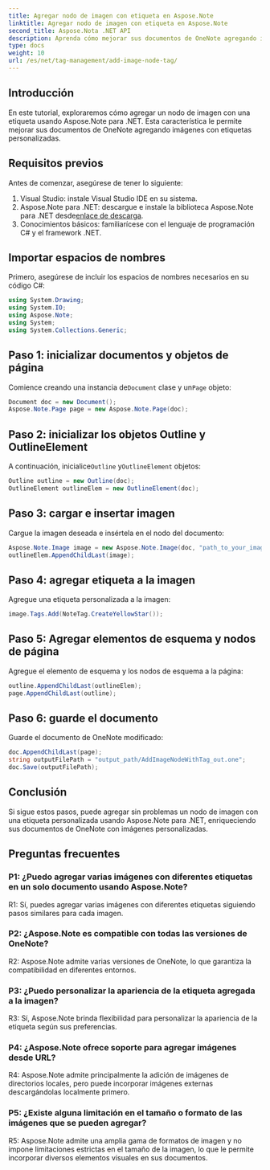 ```yaml
---
title: Agregar nodo de imagen con etiqueta en Aspose.Note
linktitle: Agregar nodo de imagen con etiqueta en Aspose.Note
second_title: Aspose.Nota .NET API
description: Aprenda cómo mejorar sus documentos de OneNote agregando imágenes con etiquetas personalizadas usando Aspose.Note para .NET.
type: docs
weight: 10
url: /es/net/tag-management/add-image-node-tag/
---
```

## Introducción

En este tutorial, exploraremos cómo agregar un nodo de imagen con una etiqueta usando Aspose.Note para .NET. Esta característica le permite mejorar sus documentos de OneNote agregando imágenes con etiquetas personalizadas.

## Requisitos previos

Antes de comenzar, asegúrese de tener lo siguiente:

1. Visual Studio: instale Visual Studio IDE en su sistema.
2.  Aspose.Note para .NET: descargue e instale la biblioteca Aspose.Note para .NET desde[enlace de descarga](https://releases.aspose.com/note/net/).
3. Conocimientos básicos: familiarícese con el lenguaje de programación C# y el framework .NET.

## Importar espacios de nombres

Primero, asegúrese de incluir los espacios de nombres necesarios en su código C#:

```csharp
using System.Drawing;
using System.IO;
using Aspose.Note;
using System;
using System.Collections.Generic;
```

## Paso 1: inicializar documentos y objetos de página

 Comience creando una instancia de`Document` clase y un`Page` objeto:

```csharp
Document doc = new Document();
Aspose.Note.Page page = new Aspose.Note.Page(doc);
```

## Paso 2: inicializar los objetos Outline y OutlineElement

 A continuación, inicialice`Outline` y`OutlineElement` objetos:

```csharp
Outline outline = new Outline(doc);
OutlineElement outlineElem = new OutlineElement(doc);
```

## Paso 3: cargar e insertar imagen

Cargue la imagen deseada e insértela en el nodo del documento:

```csharp
Aspose.Note.Image image = new Aspose.Note.Image(doc, "path_to_your_image.jpg");
outlineElem.AppendChildLast(image);
```

## Paso 4: agregar etiqueta a la imagen

Agregue una etiqueta personalizada a la imagen:

```csharp
image.Tags.Add(NoteTag.CreateYellowStar());
```

## Paso 5: Agregar elementos de esquema y nodos de página

Agregue el elemento de esquema y los nodos de esquema a la página:

```csharp
outline.AppendChildLast(outlineElem);
page.AppendChildLast(outline);
```

## Paso 6: guarde el documento

Guarde el documento de OneNote modificado:

```csharp
doc.AppendChildLast(page);
string outputFilePath = "output_path/AddImageNodeWithTag_out.one";
doc.Save(outputFilePath);
```

## Conclusión

Si sigue estos pasos, puede agregar sin problemas un nodo de imagen con una etiqueta personalizada usando Aspose.Note para .NET, enriqueciendo sus documentos de OneNote con imágenes personalizadas.

## Preguntas frecuentes

### P1: ¿Puedo agregar varias imágenes con diferentes etiquetas en un solo documento usando Aspose.Note?

R1: Sí, puedes agregar varias imágenes con diferentes etiquetas siguiendo pasos similares para cada imagen.

### P2: ¿Aspose.Note es compatible con todas las versiones de OneNote?

R2: Aspose.Note admite varias versiones de OneNote, lo que garantiza la compatibilidad en diferentes entornos.

### P3: ¿Puedo personalizar la apariencia de la etiqueta agregada a la imagen?

R3: Sí, Aspose.Note brinda flexibilidad para personalizar la apariencia de la etiqueta según sus preferencias.

### P4: ¿Aspose.Note ofrece soporte para agregar imágenes desde URL?

R4: Aspose.Note admite principalmente la adición de imágenes de directorios locales, pero puede incorporar imágenes externas descargándolas localmente primero.

### P5: ¿Existe alguna limitación en el tamaño o formato de las imágenes que se pueden agregar?

R5: Aspose.Note admite una amplia gama de formatos de imagen y no impone limitaciones estrictas en el tamaño de la imagen, lo que le permite incorporar diversos elementos visuales en sus documentos.